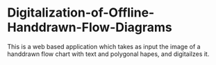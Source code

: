 # Digitalization-of-Offline-Handdrawn-Flow-Diagrams
This is a web based application which takes as input the image of a handdrawn flow chart with text and polygonal hapes, and digitailzes it.

